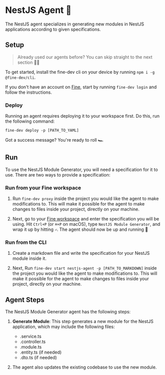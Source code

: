 # NestJS Agent 🤖

The NestJS agent specializes in generating new modules in NestJS applications according to given specifications.


## Setup

> Already used our agents before? You can skip straight to the next section 🏃‍♂️

To get started, install the fine-dev cli on your device by running `npm i -g @fine-dev/cli`.

If you don't have an account on [Fine](https://thisis.fine.dev), start by running `fine-dev login` and follow the instructions.

### Deploy

Running an agent requires deploying it to your workspace first. Do this, run the following command:

 `fine-dev deploy -p [PATH_TO_YAML]`

Got a success message? You're ready to roll 🏎️

## Run

To use the NestJS Module Generator, you will need a specification for it to use. There are two ways to provide a specification:

### Run from your Fine workspace

  1. Run `fine-dev proxy` inside the project you would like the agent to make modifications to. This will make it possible for the agent to make changes to files inside your project, directly on your machine.
   
  2. Next, go to your [Fine workspace](https://thisis.fine.dev) and enter the specification you will be using. Hit `Ctrl+P` (or `⌘+P` on macOS), type `NestJS Module Generator`, and wrap it up by hitting `⏎`. The agent should now be up and running 🚀


### Run from the CLI

  1. Create a markdown file and write the specification for your NestJS module inside it.
   
  2. Next, Run `fine-dev start nestjs-agent -p [PATH_TO_MARKDOWN]` inside the project you would like the agent to make modifications to. This will make it possible for the agent to make changes to files inside your project, directly on your machine.

## Agent Steps

The NestJS Module Generator agent has the following steps:

1. **Generate Module**: This step generates a new module for the NestJS application, which may include the following files:
   - .service.ts
   - .controller.ts
   - .module.ts
   - .entity.ts (if needed)
   - .dto.ts (if needed)

2. The agent also updates the existing codebase to use the new module. 

